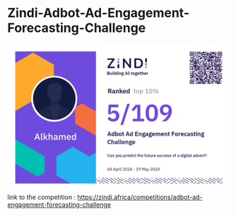# Zindi-Adbot-Ad-Engagement-Forecasting-Challenge
![](result.png)
link to the competition : https://zindi.africa/competitions/adbot-ad-engagement-forecasting-challenge
